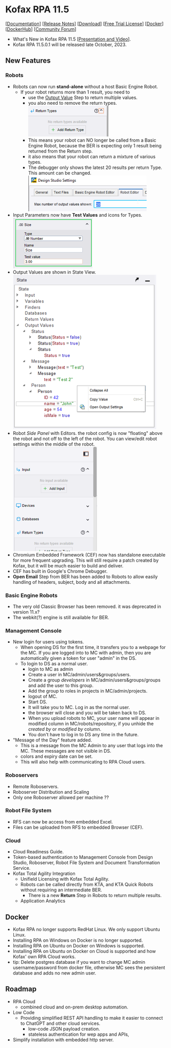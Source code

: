 # Kofax RPA 11.5
 [[Documentation](https://docshield.kofax.com/Portal/Products/en_US/RPA/11.5.0-nlfihq5gwr/RPA.htm)] [[Release Notes](https://docshield.kofax.com/RPA/en_US/11.5.0-nlfihq5gwr/help/rpa_rn/rpa_releasenotes/c_aboutthisrelease.html)]  [[Download](https://delivery.kofax.com)] [[Free Trial License](https://www.kofax.com/products/rpa/rpa-free-trial)] [[Docker](https://github.com/kofaxrPA/Docker)] [[DockerHub](https://hub.docker.com/u/kofax)]  [[Community Forum](https://community.kofax.com/s/topic/0TO3m000000IznGGAS/robotic-process-automation?language=en_US)]   
* What's New in Kofax RPA 11.5 [[Presentation and Video](https://kofax.app.bigtincan.com/lshare/eaRw9YWxqA4pb6QMJgXPT1fmt7hKtPF4gOPlvD3ZXr2n0oymV5)].
* Kofax RPA 11.5.0.1 will be released late October, 2023.
## New Features
### Robots
  * Robots can now run **stand-alone** without a host Basic Engine Robot.
    * If your robot returns more than 1 result, you need to 
      * use the [Output Value](https://docshield.kofax.com/RPA/en_US/11.5.0-nlfihq5gwr/help/rpa_help/help_main/designstudio/c_dasoutputvaluestep.html) Step to return multiple values.
      * you also need to remove the return types.  
      ![return types](images/ReturnTypes.png)
      * This means your robot can NO longer be called from a Basic Engine Robot, because the BER is expecting only 1 result being returned from the Return step.
      * it also means that your robot can return a mixture of various types.
      * The debugger only shows the latest 20 results per return Type. This amount can be changed.
      ![Max OutPut Values=20](images/MaxOutputValues.png)
  * Input Parameters now have **Test Values** and icons for Types.   
  ![Test Values](images/TestValues.png)
  * Output Values are shown in State View.  
  ![State View](images/StateView.png)
  * Robot *Side Panel* with Editors. the robot config is now "floating" above the robot and not off to the left of the robot. You can view/edit robot settings within the middle of the robot.  
  ![Side Panel](images/SidePanel.png)
  * Chromium Embedded Framework (CEF) now has standalone executable for more frequent upgrading. This will still require a patch created by Kofax, but it will be much easier to build and deliver.
  * CEF has built in Google's Chrome Debugger.
  * **Open Email** Step from BER has been added to Robots to allow easily handling of headers, subject, body and all attachments.
### Basic Engine Robots
  * The very old Classic Browser has been removed. it was deprecated in version 11.x?
  * The webkit(?) engine is still available for BER.
### Management Console
  * New login for users using tokens.
    * When opening DS for the first time, it transfers you to a webpage for the MC. If you are logged into to MC with admin, then you are automatically given a token for user "admin" in the DS.
    * To login to DS as a normal user.
      * login to MC as admin
      * Create a user in MC/admin/users&groups/users.
      * Create a group *developers* in MC/admin/users&groups/groups and add the user to this group.
      * Add the group to roles in projects in MC/admin/projects.
      * logout of MC.
      * Start DS.
      * It will take you to MC. Log in as the normal user.
      * the browser will close and you will be taken back to DS.
      * When you upload robots to MC, your user name will appear in modified column in MC/robots/repository, if you unhide the *created by* or *modified by* column.
      * You don't have to log in to DS any time in the future.
  * "Message of the Day" feature added. 
    * This is a message from the MC Admin to any user that logs into the MC. These messages are not visible in DS.
    * colors and expiry date can be set.
    * This will also help with communicating to RPA Cloud users.
### Roboservers
  * Remote Roboservers.
  * Roboserver Distribution and Scaling
  * Only one Roboserver allowed per machine ??
### Robot File System
  * RFS can now be access from embedded Excel.
  * Files can be uploaded from RFS to embedded Browser (CEF).
### Cloud
  * Cloud Readiness Guide.
  * Token-based authentication to Management Console from Design Studio, Roboserver, Robot File System and Document Transformation Service.
* Kofax Total Agility Integration
  * Unifield Licensing with Kofax Total Agility.
  * Robots can be called directly from KTA, and KTA Quick Robots without requiring an intermediate BER.
    * There is a new **Return** Step in Robots to return multiple results.
  * Application Analytics
## Docker
  * Kofax RPA no longer supports RedHat Linux. We only support Ubuntu Linux.
  * Installing RPA on Windows on Docker is no longer supported.
  * Installing RPA on Ubuntu on Docker on Windows is supported.
  * Installing RPA on Ubuntu on Docker on Cloud is supported and how Kofax' own RPA Cloud works.
  * tip: Delete postgres database if you want to change MC admin username/password from docker file, otherwise MC sees the persistent database and adds no new admin user.
  ## Roadmap
  * RPA Cloud
    * combined cloud and on-prem desktop automation.
  * Low Code
    * Providing simplified REST API handling to make it easier to connect to ChatGPT and other cloud services.
      * low-code JSON payload creation.
      * stateless authentication for wep apps and APIs,
  * Simplify installation with embedded http server.

